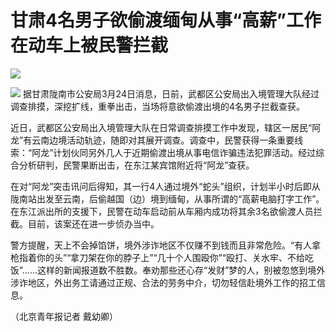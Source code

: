 # 甘肃4名男子欲偷渡缅甸从事“高薪”工作 在动车上被民警拦截

![](https://inews.gtimg.com/news_bt/Ol7cJsDVkLonW7wCjQrs2f80TJtf4i_Vw5XuqcqrbdrggAA/1000)

![](https://inews.gtimg.com/news_bt/OrTLYP1cC-8wWc53HFBpQa8gvOasbczWfUHFBAvw_35P0AA/1000)
据甘肃陇南市公安局3月24日消息，日前，武都区公安局出入境管理大队经过调查排摸，深挖扩线，重拳出击，当场将意欲偷渡出境的4名男子拦截查获。

近日，武都区公安局出入境管理大队在日常调查排摸工作中发现，辖区一居民“阿龙”有云南边境活动轨迹，随即对其展开调查。调查中，民警获得一条重要线索：“阿龙”计划伙同另外几人于近期偷渡出境从事电信诈骗违法犯罪活动。经过综合分析研判，民警果断出击，在东江某宾馆附近将“阿龙”查获。

在对“阿龙”突击讯问后得知，其一行4人通过境外“蛇头”组织，计划半小时后即从陇南站出发至云南，后偷越国（边）境到缅甸，从事所谓的“高薪电脑打字工作”。在东江派出所的支援下，民警在动车启动前从车厢内成功将其余3名欲偷渡人员拦截。目前，该案还在进一步侦办当中。

警方提醒，天上不会掉馅饼，境外涉诈地区不仅赚不到钱而且非常危险。“有人拿枪指着你的头”“拿刀架在你的脖子上”“几十个人围殴你”“殴打、关水牢、不给吃饭”……这样的新闻报道数不胜数。奉劝那些还心存“发财”梦的人，别被忽悠到境外涉诈地区，外出务工请通过正规、合法的劳务中介，切勿轻信赴境外工作的招工信息。

（北京青年报记者 戴幼卿）

